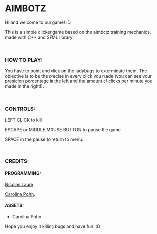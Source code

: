 # AIMBOTZ
<p>Hi and welcome to our game! :D</p>
<p>This is a simple clicker game based on the aimbotz training mechanics, made with C++ and SFML library!</p>
<p><br></p>
<h3>HOW TO PLAY:</h3>
<p>You have to point and click on the ladybugs to exterminate them. The objective is to be the precise in every click you made (you can see your presicion percentage in the left and the amount of clicks per minute you made in the right!).</p>
<p><br></p>
<h3>CONTROLS:</h3>
<p>LEFT CLICK to kill</p>
<p>ESCAPE or MIDDLE MOUSE BUTTON to pause the game</p>
<p>SPACE in the pause to return to menu.</p>
<p><br></p>
<h3>CREDITS:</h3>
<h4>PROGRAMMING:</h4>
<p><span style="color: inherit; font-family: inherit; font-size: inherit;"></span></p><p><a href="https://www.linkedin.com/in/nicolas-laure/" target="_blank">Nicolas Laure</a>.</p><p><a href="https://caropohn.itch.io/" target="_blank">Carolina Pohn</a>.<span></span><br></p><h4>ASSETS:</h4>
<ul><li>Carolina Pohn</li></ul>
<p>Hope you enjoy it killing bugs and have fun! :D</p>
